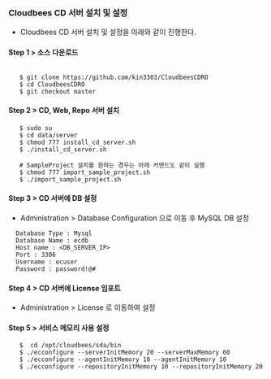  
### Cloudbees CD 서버 설치 및 설정

- Cloudbees CD 서버 설치 및 설정을 아래와 같이 진행한다.

#### Step 1 > 소스 다운로드

```console

   $ git clone https://github.com/kin3303/CloudbeesCDRO
   $ cd CloudbeesCDRO
   $ git checkout master
```


#### Step 2 > CD, Web, Repo 서버 설치

```console
   $ sudo su
   $ cd data/server
   $ chmod 777 install_cd_server.sh
   $ ./install_cd_server.sh
   
   # SampleProject 설치를 원하는 경우는 아래 커맨드도 같이 실행
   $ chmod 777 import_sample_project.sh
   $ ./import_sample_project.sh
```

#### Step 3 > CD 서버에 DB 설정

- Administration > Database Configuration 으로 이동 후 MySQL DB 설정

```
  Database Type : Mysql
  Database Name : ecdb
  Host name : <DB_SERVER_IP>
  Port : 3306
  Username : ecuser
  Password : password!@#
```

#### Step 4 > CD 서버에 License 임포트

- Administration > License 로 이동하여 설정


#### Step 5 > 서비스 메모리 사용 설정

```console
   $  cd /opt/cloudbees/sda/bin
   $ ./ecconfigure --serverInitMemory 20 --serverMaxMemory 60
   $ ./ecconfigure --agentInitMemory 10 --agentInitMemory 10
   $ ./ecconfigure --repositoryInitMemory 10 --repositoryInitMemory 20
```
